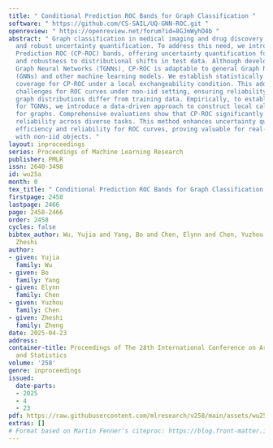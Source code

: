 ```yaml
---
title: " Conditional Prediction ROC Bands for Graph Classification "
software: " https://github.com/CS-SAIL/UQ-GNN-ROC.git "
openreview: " https://openreview.net/forum?id=8GJmWyhD4b "
abstract: " Graph classification in medical imaging and drug discovery requires accuracy
  and robust uncertainty quantification. To address this need, we introduce Conditional
  Prediction ROC (CP-ROC) bands, offering uncertainty quantification for ROC curves
  and robustness to distributional shifts in test data. Although developed for Tensorized
  Graph Neural Networks (TGNNs), CP-ROC is adaptable to general Graph Neural Networks
  (GNNs) and other machine learning models. We establish statistically guaranteed
  coverage for CP-ROC under a local exchangeability condition. This addresses uncertainty
  challenges for ROC curves under non-iid setting, ensuring reliability when test
  graph distributions differ from training data. Empirically, to establish local exchangeability
  for TGNNs, we introduce a data-driven approach to construct local calibration sets
  for graphs. Comprehensive evaluations show that CP-ROC significantly improves prediction
  reliability across diverse tasks. This method enhances uncertainty quantification
  efficiency and reliability for ROC curves, proving valuable for real-world applications
  with non-iid objects. "
layout: inproceedings
series: Proceedings of Machine Learning Research
publisher: PMLR
issn: 2640-3498
id: wu25a
month: 0
tex_title: " Conditional Prediction ROC Bands for Graph Classification "
firstpage: 2458
lastpage: 2466
page: 2458-2466
order: 2458
cycles: false
bibtex_author: Wu, Yujia and Yang, Bo and Chen, Elynn and Chen, Yuzhou and Zheng,
  Zheshi
author:
- given: Yujia
  family: Wu
- given: Bo
  family: Yang
- given: Elynn
  family: Chen
- given: Yuzhou
  family: Chen
- given: Zheshi
  family: Zheng
date: 2025-04-23
address:
container-title: Proceedings of The 28th International Conference on Artificial Intelligence
  and Statistics
volume: '258'
genre: inproceedings
issued:
  date-parts:
  - 2025
  - 4
  - 23
pdf: https://raw.githubusercontent.com/mlresearch/v258/main/assets/wu25a/wu25a.pdf
extras: []
# Format based on Martin Fenner's citeproc: https://blog.front-matter.io/posts/citeproc-yaml-for-bibliographies/
---
```

